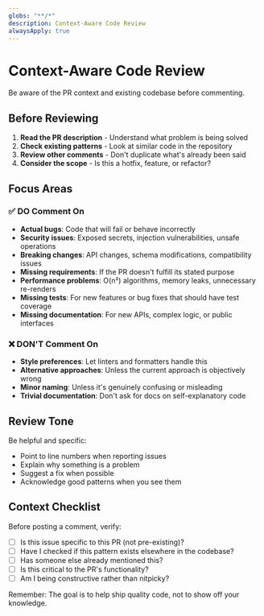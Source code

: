 ```yaml
---
globs: "**/*"
description: Context-Aware Code Review
alwaysApply: true
---
```


# Context-Aware Code Review

Be aware of the PR context and existing codebase before commenting.

## Before Reviewing

1. **Read the PR description** - Understand what problem is being solved
2. **Check existing patterns** - Look at similar code in the repository
3. **Review other comments** - Don't duplicate what's already been said
4. **Consider the scope** - Is this a hotfix, feature, or refactor?

## Focus Areas

### ✅ DO Comment On
- **Actual bugs**: Code that will fail or behave incorrectly
- **Security issues**: Exposed secrets, injection vulnerabilities, unsafe operations
- **Breaking changes**: API changes, schema modifications, compatibility issues
- **Missing requirements**: If the PR doesn't fulfill its stated purpose
- **Performance problems**: O(n²) algorithms, memory leaks, unnecessary re-renders
- **Missing tests**: For new features or bug fixes that should have test coverage
- **Missing documentation**: For new APIs, complex logic, or public interfaces

### ❌ DON'T Comment On
- **Style preferences**: Let linters and formatters handle this
- **Alternative approaches**: Unless the current approach is objectively wrong
- **Minor naming**: Unless it's genuinely confusing or misleading
- **Trivial documentation**: Don't ask for docs on self-explanatory code

## Review Tone

Be helpful and specific:
- Point to line numbers when reporting issues
- Explain why something is a problem
- Suggest a fix when possible
- Acknowledge good patterns when you see them

## Context Checklist

Before posting a comment, verify:
- [ ] Is this issue specific to this PR (not pre-existing)?
- [ ] Have I checked if this pattern exists elsewhere in the codebase?
- [ ] Has someone else already mentioned this?
- [ ] Is this critical to the PR's functionality?
- [ ] Am I being constructive rather than nitpicky?

Remember: The goal is to help ship quality code, not to show off your knowledge.